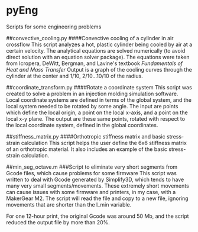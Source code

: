 pyEng
=====

Scripts for some engineering problems

##convective_cooling.py
####Convective cooling of a cylinder in air crossflow
This script analyzes a hot, plastic cylinder being cooled by air at a certain velocity. The analytical equations are solved numerically (to avoid direct solution with an equation solver package). The equations were taken from Icropera, DeWitt, Bergman, and Lavine's textbook *Fundamentals of Heat and Mass Transfer*
Output is a graph of the cooling curves through the cylinder at the center and 1/10, 2/10...10/10 of the radius.

##coordinate_transform.py
####Rotate a coordinate system
This script was created to solve a problem in an injection molding simulation software. Local coordinate systems are defined in terms of the global system, and the local system needed to be rotated by some angle. The input are points which define the local origin, a point on the local x-axis, and a point on the local x-y plane. The output are these same points, rotated with respect to the local coordinate system, defined in the global coordinates.

##stiffness_matrix.py
####Orthotropic stiffness matrix and basic stress-strain calculation
This script helps the user define the 6x6 stiffness matrix of an orthotropic material. It also includes an example of the basic stress-strain calculation.

##min_seg_octave.m
###Script to eliminate very short segments from Gcode files, which cause problems for some firmware
This script was written to deal with Gcode generated by Simplify3D, which tends to have many very small segments/movements. These extremely short movements can cause issues with some firmware and printers, in my case, with a MakerGear M2. The script will read the file and copy to a new file, ignoring movements that are shorter than the l_min variable.

For one 12-hour print, the original Gcode was around 50 Mb, and the script reduced the output file by more than 20%.
